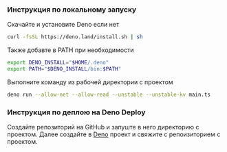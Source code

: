 ### Инструкция по локальному запуску

Скачайте и установите Deno если нет
```bash
curl -fsSL https://deno.land/install.sh | sh
```
Также добавте в PATH при необходимости
```bash
export DENO_INSTALL="$HOME/.deno"
export PATH="$DENO_INSTALL/bin:$PATH"
```

Выполните команду из рабочей директории с проектом
```bash
deno run --allow-net --allow-read --unstable --unstable-kv main.ts
```

### Инструкция по деплою на Deno Deploy

Создайте репозиторий на GitHub и запуште в него директорию с проектом. Далее создайте в [Deno](https://dash.deno.com/) проект и свяжите с репоизиторием с проектом.